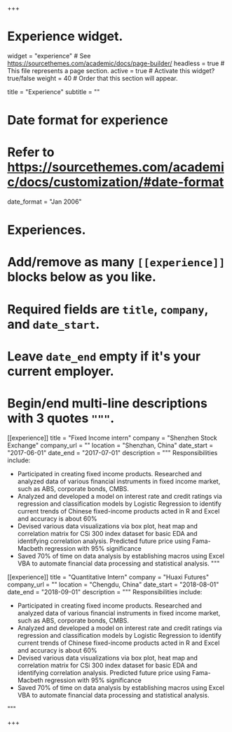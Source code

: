 +++
# Experience widget.
widget = "experience"  # See https://sourcethemes.com/academic/docs/page-builder/
headless = true  # This file represents a page section.
active = true  # Activate this widget? true/false
weight = 40  # Order that this section will appear.

title = "Experience"
subtitle = ""

# Date format for experience
#   Refer to https://sourcethemes.com/academic/docs/customization/#date-format
date_format = "Jan 2006"

# Experiences.
#   Add/remove as many `[[experience]]` blocks below as you like.
#   Required fields are `title`, `company`, and `date_start`.
#   Leave `date_end` empty if it's your current employer.
#   Begin/end multi-line descriptions with 3 quotes `"""`.
[[experience]]
  title = "Fixed Income intern"
  company = "Shenzhen Stock Exchange"
  company_url = ""
  location = "Shenzhan, China"
  date_start = "2017-06-01"
  date_end = "2017-07-01"
  description = """
  Responsibilities include:
  
  * Participated in creating fixed income products. Researched and analyzed data of various financial instruments in fixed
income market, such as ABS, corporate bonds, CMBS.
  * Analyzed and developed a model on interest rate and credit ratings via regression and classification models by Logistic
Regression to identify current trends of Chinese fixed-income products acted in R and Excel and accuracy is about 60%
  * Devised various data visualizations via box plot, heat map and correlation matrix for CSi 300 index dataset for basic EDA and
identifying correlation analysis. Predicted future price using Fama-Macbeth regression with 95% significance
  * Saved 70% of time on data analysis by establishing macros using Excel VBA to automate financial data processing and
statistical analysis.
  """

[[experience]]
  title = "Quantitative Intern"
  company = "Huaxi Futures"
  company_url = ""
  location = "Chengdu, China"
  date_start = "2018-08-01"
  date_end = "2018-09-01"
  description = """
    Responsibilities include:
  
  * Participated in creating fixed income products. Researched and analyzed data of various financial instruments in fixed
income market, such as ABS, corporate bonds, CMBS.
  * Analyzed and developed a model on interest rate and credit ratings via regression and classification models by Logistic
Regression to identify current trends of Chinese fixed-income products acted in R and Excel and accuracy is about 60%
  * Devised various data visualizations via box plot, heat map and correlation matrix for CSi 300 index dataset for basic EDA and
identifying correlation analysis. Predicted future price using Fama-Macbeth regression with 95% significance
  * Saved 70% of time on data analysis by establishing macros using Excel VBA to automate financial data processing and
statistical analysis.
  
  """

+++
